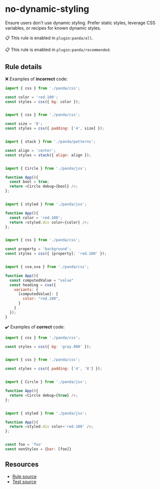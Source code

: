 [//]: # (This file is generated by eslint-docgen. Do not edit it directly.)

# no-dynamic-styling

Ensure users don't use dynamic styling. Prefer static styles, leverage CSS variables, or recipes for known dynamic styles.

📋 This rule is enabled in `plugin:panda/all`.

📋 This rule is enabled in `plugin:panda/recommended`.

## Rule details

❌ Examples of **incorrect** code:
```js
import { css } from './panda/css';

const color = 'red.100';
const styles = css({ bg: color });
```
```js

import { css } from './panda/css';

const size = '8';
const styles = css({ padding: ['4', size] });
```
```js

import { stack } from './panda/patterns';

const align = 'center';
const styles = stack({ align: align });
```
```js

import { Circle } from './panda/jsx';

function App(){
  const bool = true;
  return <Circle debug={bool} />;
};
```
```js

import { styled } from './panda/jsx';

function App(){
  const color = 'red.100';
  return <styled.div color={color} />;
};
```
```js

import { css } from './panda/css';

const property = 'background';
const styles = css({ [property]: 'red.100' });
```
```js

import { cva,sva } from './panda/css';

function App(){
  const computedValue = "value"
  const heading = cva({
    variants: {
      [computedValue]: {
        color: "red.100",
      }
    }
  });
}
```

✔️ Examples of **correct** code:
```js
import { css } from './panda/css';

const styles = css({ bg: 'gray.900' });
```
```js

import { css } from './panda/css';

const styles = css({ padding: ['4', '8'] });
```
```js

import { Circle } from './panda/jsx';

function App(){
  return <Circle debug={true} />;
};
```
```js

import { styled } from './panda/jsx';

function App(){
  return <styled.div color='red.100' />;
};
```
```js

const foo = 'foo'
const nonStyles = {bar: [foo]}
```

## Resources

* [Rule source](/plugin/src/rules/no-dynamic-styling.ts)
* [Test source](/plugin/tests/no-dynamic-styling.test.ts)
